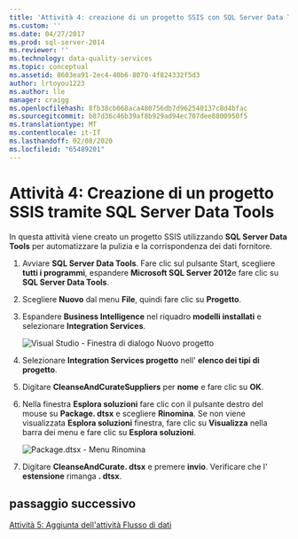 ```yaml
---
title: 'Attività 4: creazione di un progetto SSIS con SQL Server Data Tools | Microsoft Docs'
ms.custom: ''
ms.date: 04/27/2017
ms.prod: sql-server-2014
ms.reviewer: ''
ms.technology: data-quality-services
ms.topic: conceptual
ms.assetid: 8603ea91-2ec4-40b6-8070-4f824332f5d3
author: lrtoyou1223
ms.author: lle
manager: craigg
ms.openlocfilehash: 8fb38cb068aca480756db7d962540137c8d4bfac
ms.sourcegitcommit: b87d36c46b39af8b929ad94ec707dee8800950f5
ms.translationtype: MT
ms.contentlocale: it-IT
ms.lasthandoff: 02/08/2020
ms.locfileid: "65489201"
---
```

# <a name="task-4-creating-an-ssis-project-using-sql-server-data-tools"></a>Attività 4: Creazione di un progetto SSIS tramite SQL Server Data Tools
  In questa attività viene creato un progetto SSIS utilizzando **SQL Server Data Tools** per automatizzare la pulizia e la corrispondenza dei dati fornitore.  
  
1.  Avviare **SQL Server Data Tools**. Fare clic sul pulsante Start, scegliere **tutti i programmi**, espandere **Microsoft SQL Server 2012**e fare clic su **SQL Server Data Tools**.  
  
2.  Scegliere **Nuovo** dal menu **File**, quindi fare clic su **Progetto**.  
  
3.  Espandere **Business Intelligence** nel riquadro **modelli installati** e selezionare **Integration Services**.  
  
     ![Visual Studio - Finestra di dialogo Nuovo progetto](../../2014/tutorials/media/et-creatinganssisprojectusingsqlsdt-01.jpg "Visual Studio - Finestra di dialogo Nuovo progetto")  
  
4.  Selezionare **Integration Services progetto** nell' **elenco dei tipi di progetto**.  
  
5.  Digitare **CleanseAndCurateSuppliers** per **nome** e fare clic su **OK**.  
  
6.  Nella finestra **Esplora soluzioni** fare clic con il pulsante destro del mouse su **Package. dtsx** e scegliere **Rinomina**. Se non viene visualizzata **Esplora soluzioni** finestra, fare clic su **Visualizza** nella barra dei menu e fare clic su **Esplora soluzioni**.  
  
     ![Package.dtsx - Menu Rinomina](../../2014/tutorials/media/et-creatinganssisprojectusingsqlsdt-02.jpg "Package.dtsx - Menu Rinomina")  
  
7.  Digitare **CleanseAndCurate. dtsx** e premere **invio**. Verificare che l' **estensione** rimanga **. dtsx**.  
  
## <a name="next-step"></a>passaggio successivo  
 [Attività 5: Aggiunta dell'attività Flusso di dati](task-5-adding-data-flow-task.md)  
  
  
